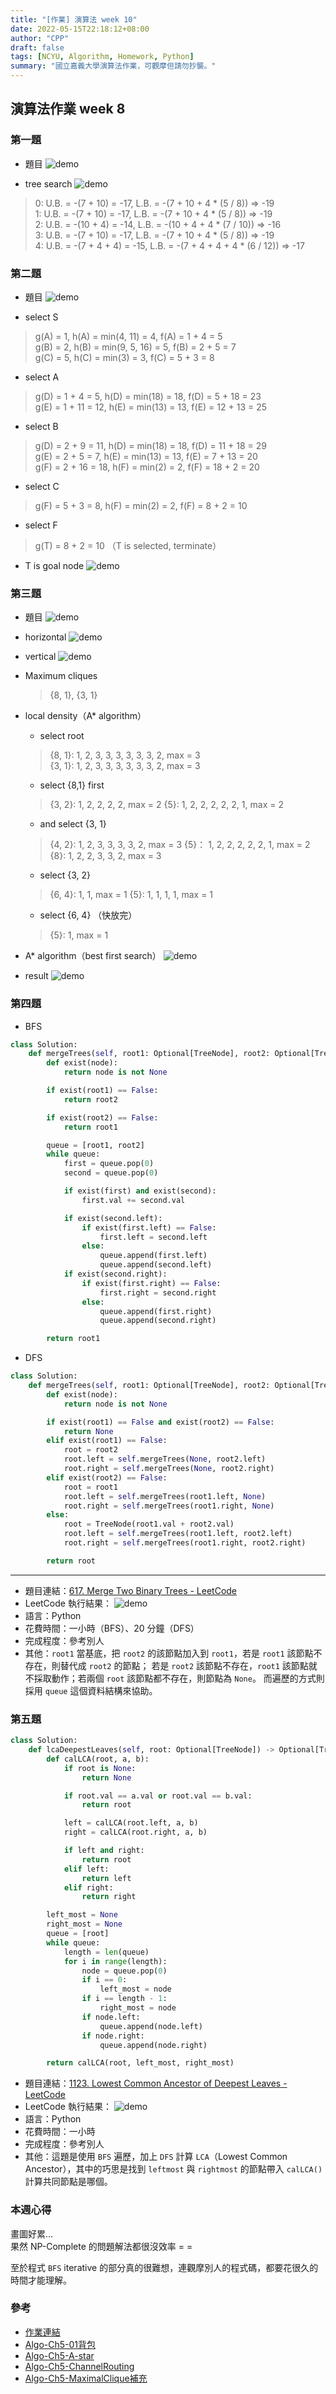 ```yaml
---
title: "[作業] 演算法 week 10"
date: 2022-05-15T22:18:12+08:00
author: "CPP"
draft: false
tags: [NCYU, Algorithm, Homework, Python]
summary: "國立嘉義大學演算法作業，可觀摩但請勿抄襲。"
---
```


## 演算法作業 week 8
### 第一題
* 題目
![demo](https://i.imgur.com/ACQ6JdR.png)

* tree search
![demo](/images/pack_tree_search.png)

> 0: U.B. = -(7 + 10) = -17, L.B. = -(7 + 10 + 4 * (5 / 8)) => -19\
> 1: U.B. = -(7 + 10) = -17, L.B. = -(7 + 10 + 4 * (5 / 8)) => -19\
> 2: U.B. = -(10 + 4) = -14, L.B. = -(10 + 4 + 4 * (7 / 10)) => -16\
> 3: U.B. = -(7 + 10) = -17, L.B. = -(7 + 10 + 4 * (5 / 8)) => -19\
> 4: U.B. = -(7 + 4 + 4) = -15, L.B. = -(7 + 4 + 4 + 4 * (6 / 12)) => -17

### 第二題
* 題目
![demo](https://i.imgur.com/6JD4eHA.png)

* select S
> g(A) = 1, h(A) = min(4, 11) = 4, f(A) = 1 + 4 = 5\
> g(B) = 2, h(B) = min(9, 5, 16) = 5, f(B) = 2 + 5 = 7\
> g(C) = 5, h(C) = min(3) = 3, f(C) = 5 + 3 = 8

* select A
> g(D) = 1 + 4 = 5, h(D) = min(18) = 18, f(D) = 5 + 18 = 23\
> g(E) = 1 + 11 = 12, h(E) = min(13) = 13, f(E) = 12 + 13 = 25

* select B
> g(D) = 2 + 9 = 11, h(D) = min(18) = 18, f(D) = 11 + 18 = 29\
> g(E) = 2 + 5 = 7, h(E) = min(13) = 13, f(E) = 7 + 13 = 20\
> g(F) = 2 + 16 = 18, h(F) = min(2) = 2, f(F) = 18 + 2 = 20

* select C
> g(F) = 5 + 3 = 8, h(F) = min(2) = 2, f(F) = 8 + 2 = 10

* select F
> g(T) = 8 + 2 = 10 （T is selected, terminate）

* T is goal node
![demo](/images/A_star.png)

### 第三題
* 題目
![demo](https://i.imgur.com/Mzbryyn.png)

* horizontal
![demo](/images/channel_routing_horizontal.png)

* vertical
![demo](/images/channel_routing_vertical.png)

* Maximum cliques
    > {8, 1}, {3, 1}

* local density（A* algorithm）
    * select root
    > {8, 1}: 1, 2, 3, 3, 3, 3, 3, 3, 2, max = 3\
    > {3, 1}: 1, 2, 3, 3, 3, 3, 3, 3, 2, max = 3

    * select {8,1} first
    > {3, 2}: 1, 2, 2, 2, 2, max = 2
    > {5}: 1, 2, 2, 2, 2, 2, 1, max = 2

    * and select {3, 1}
    > {4, 2}: 1, 2, 3, 3, 3, 3, 2, max = 3
    > {5}： 1, 2, 2, 2, 2, 2, 1, max = 2
    > {8}: 1, 2, 2, 3, 3, 2, max = 3

    * select {3, 2}
    > {6, 4}: 1, 1, max = 1
    > {5}: 1, 1, 1, 1, max = 1

    * select {6, 4} （快放完）
    > {5}: 1, max = 1

* A* algorithm（best first search）
![demo](/images/channel_routing_a_star.png)

* result
![demo](/images/channel_routing.png)

### 第四題
* BFS
```python
class Solution:
    def mergeTrees(self, root1: Optional[TreeNode], root2: Optional[TreeNode]) -> Optional[TreeNode]:
        def exist(node):
            return node is not None

        if exist(root1) == False:
            return root2

        if exist(root2) == False:
            return root1

        queue = [root1, root2]
        while queue:
            first = queue.pop(0)
            second = queue.pop(0)

            if exist(first) and exist(second):
                first.val += second.val

            if exist(second.left):
                if exist(first.left) == False:
                    first.left = second.left
                else:
                    queue.append(first.left)
                    queue.append(second.left)
            if exist(second.right):
                if exist(first.right) == False:
                    first.right = second.right
                else:
                    queue.append(first.right)
                    queue.append(second.right)

        return root1
```

* DFS
```python
class Solution:
    def mergeTrees(self, root1: Optional[TreeNode], root2: Optional[TreeNode]) -> Optional[TreeNode]:
        def exist(node):
            return node is not None

        if exist(root1) == False and exist(root2) == False:
            return None
        elif exist(root1) == False:
            root = root2
            root.left = self.mergeTrees(None, root2.left)
            root.right = self.mergeTrees(None, root2.right)
        elif exist(root2) == False:
            root = root1
            root.left = self.mergeTrees(root1.left, None)
            root.right = self.mergeTrees(root1.right, None)
        else:
            root = TreeNode(root1.val + root2.val)
            root.left = self.mergeTrees(root1.left, root2.left)
            root.right = self.mergeTrees(root1.right, root2.right)

        return root
```

---

* 題目連結：[617. Merge Two Binary Trees - LeetCode](https://leetcode.com/problems/merge-two-binary-trees/)
* LeetCode 執行結果： ![demo](/images/leetcode_617_result.png)
* 語言：Python
* 花費時間：一小時（BFS）、20 分鐘（DFS）
* 完成程度：參考別人
* 其他：`root1` 當基底，把 `root2` 的該節點加入到 `root1`，若是 `root1` 該節點不存在，則替代成 `root2` 的節點；
若是 `root2` 該節點不存在，`root1` 該節點就不採取動作；若兩個 `root` 該節點都不存在，則節點為 `None`。
而遍歷的方式則採用 `queue` 這個資料結構來協助。

### 第五題
```python
class Solution:
    def lcaDeepestLeaves(self, root: Optional[TreeNode]) -> Optional[TreeNode]:
        def calLCA(root, a, b):
            if root is None:
                return None

            if root.val == a.val or root.val == b.val:
                return root

            left = calLCA(root.left, a, b)
            right = calLCA(root.right, a, b)

            if left and right:
                return root
            elif left:
                return left
            elif right:
                return right

        left_most = None
        right_most = None
        queue = [root]
        while queue:
            length = len(queue)
            for i in range(length):
                node = queue.pop(0)
                if i == 0:
                    left_most = node
                if i == length - 1:
                    right_most = node
                if node.left:
                    queue.append(node.left)
                if node.right:
                    queue.append(node.right)

        return calLCA(root, left_most, right_most)
```

* 題目連結：[1123. Lowest Common Ancestor of Deepest Leaves - LeetCode](https://leetcode.com/problems/lowest-common-ancestor-of-deepest-leaves/)
* LeetCode 執行結果： ![demo](/images/leetcode_1123_result.png)
* 語言：Python
* 花費時間：一小時
* 完成程度：參考別人
* 其他：這題是使用 `BFS` 遍歷，加上 `DFS` 計算 `LCA`（Lowest Common Ancestor），其中的巧思是找到 `leftmost` 與 `rightmost` 的節點帶入 `calLCA()` 計算共同節點是哪個。

### 本週心得
畫圖好累...\
果然 NP-Complete 的問題解法都很沒效率 = =

至於程式 `BFS` iterative 的部分真的很難想，連觀摩別人的程式碼，都要花很久的時間才能理解。

### 參考
* [作業連結](https://hackmd.io/@wang1234/HkWbPrqI5)
* [Algo-Ch5-01背包](https://www.youtube.com/watch?v=nxdLTmYOssw)
* [Algo-Ch5-A-star](https://www.youtube.com/watch?v=23sWXuy5Naw)
* [Algo-Ch5-ChannelRouting](https://www.youtube.com/watch?v=NI8174jOps8)
* [Algo-Ch5-MaximalClique補充](https://www.youtube.com/watch?v=TtKXwchyz_g)
